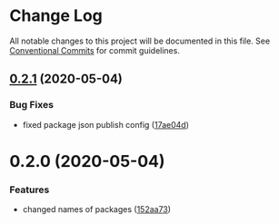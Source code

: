 # Change Log

All notable changes to this project will be documented in this file.
See [Conventional Commits](https://conventionalcommits.org) for commit guidelines.

## [0.2.1](https://github.com/aleks-elkin/next-lerna-repo/compare/v0.2.0...v0.2.1) (2020-05-04)


### Bug Fixes

* fixed package json publish config ([17ae04d](https://github.com/aleks-elkin/next-lerna-repo/commit/17ae04d25f7f79b7e8ada9c0426ede6a9d32e9e2))





# 0.2.0 (2020-05-04)


### Features

* changed names of packages ([152aa73](https://github.com/aleks-elkin/next-lerna-repo/commit/152aa73fe1b28510fa7dea3aedf1e17119fd249b))
